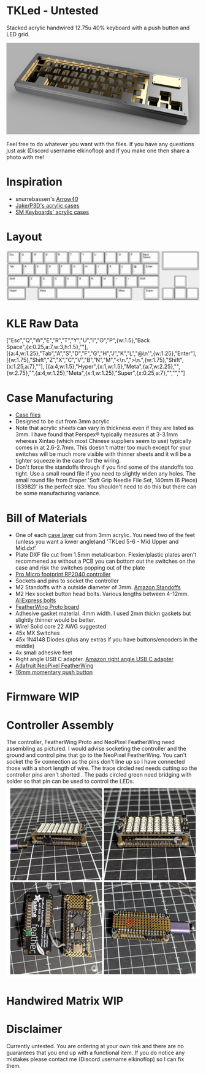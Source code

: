 # TKLed - Untested
Stacked acrylic handwired 12.75u 40% keyboard with a push button and LED grid.

<img src="https://github.com/ElKinoflop/TKLed/blob/main/images/TKLed_v2_2025-Feb-05_11-35-57PM-000_CustomizedView7111979642.png" alt="TKLed Render">

Feel free to do whatever you want with the files. If you have any questions just ask (Discord username elkinoflop) and if you make one then share a photo with me!

<h1>Inspiration</h1>
<ul>
  <li>snurrebassen's <a href="https://geekhack.org/index.php?topic=101525.0">Arrow40</a></li>
  <li><a href="https://p3dstore.notion.site/P3Dstore-Open-Source-Project-List-6e85900337294e769fb7b8fa68d68f27">Jake/P3D's acrylic cases</a></li>
  <li><a href="https://smkeyboards.com/">SM Keyboards' acrylic cases</a></li>
</ul>

<h1>Layout</h1>
<img src="https://github.com/ElKinoflop/TKLed/blob/main/images/TKLed%20KLE.jpg" alt="TKLed Layout">

<h1>KLE Raw Data</h1>
["Esc","Q","W","E","R","T","Y","U","I","O","P",{w:1.5},"Back<br>Space",{x:0.25,a:7,w:3,h:1.5},""],
[{a:4,w:1.25},"Tab","A","S","D","F","G","H","J","K","L","@\n'",{w:1.25},"Enter"],
[{w:1.75},"Shift","Z","X","C","V","B","N","M","<\n.",">\n.",{w:1.75},"Shift",{x:1.25,a:7},""],
[{a:4,w:1.5},"Hyper",{x:1,w:1.5},"Meta",{a:7,w:2.25},"",{w:2.75},"",{a:4,w:1.25},"Meta",{x:1,w:1.25},"Super",{x:0.25,a:7},"","",""]

<h1>Case Manufacturing</h1>
<ul>
  <li><a href="https://github.com/ElKinoflop/Vozvan/tree/main/Case%20Files" target="_blank">Case files</a></li>
  <li>Designed to be cut from 3mm acrylic</li>
  <li>Note that acrylic sheets can vary in thickness even if they are listed as 3mm. I have found that Perspex® typically measures at 3-3.1mm whereas Xintao (which most Chinese suppliers seem to use) typically comes in at 2.6-2.7mm. This doesn't matter too much except for your switches will be much more visible with thinner sheets and it will be a tighter squeeze in the case for the wiring.</li>
  <li>Don't force the standoffs through if you find some of the standoffs too tight. Use a small round file if you need to slightly widen any holes. The small round file from Draper 'Soft Grip Needle File Set, 140mm (6 Piece) (83982)' is the perfect size. You shouldn't need to do this but there can be some manufacturing variance.</li>
</ul>

<h1>Bill of Materials</h1>
<ul>
  <li>One of each <a href="https://github.com/ElKinoflop/TKLed/tree/main/case%20files" target="_blank">case layer</a> cut from 3mm acrylic. You need two of the feet (unless you want a lower angle)and 'TKLed 5-6 - Mid Upper and Mid.dxf'</li>
  <li>Plate DXF file cut from 1.5mm metal/carbon. Flexier/plastic plates aren't recommened as without a PCB you can bottom out the switches on the case and risk the switches popping out of the plate</li>
  <li><a href="https://mechboards.co.uk/products/pro-micro-5v?_pos=2&_sid=c64ff0323&_ss=r" target="_blank">Pro Micro footprint RP2040 controller</a></li>
  <li>Sockets and pins to socket the controller</li>
  <li>M2 Standoffs with a outside diameter of 3mm. <a href="https://amzn.eu/d/8H1HG6Y" target="_blank">Amazon Standoffs</a></li></li>
  <li>M2 Hex socket button head bolts. Various lengths between 4-12mm. <a href="https://www.aliexpress.com/item/32969042589.html" target="_blank">AliExpress bolts</a></li>
  <li><a href="https://www.adafruit.com/product/2884" target="_blank">FeatherWing Proto board</a></li>
  <li>Adhesive gasket material. 4mm width. I used 2mm thickn gaskets but slightly thinner would be better.</li>
  <li>Wire! Solid core 22 AWG suggested</li>
  <li>45x MX Switches</li>
  <li>45x 1N4148 Diodes (plus any extras if you have buttons/encoders in the middle)</li>
  <li>4x small adhesive feet</li>
  <li>Right angle USB C adapter. <a href="https://www.amazon.co.uk/dp/B0CPLNH1L2?ref=ppx_yo2ov_dt_b_fed_asin_title" target="_blank">Amazon right angle USB C adapter</a></li>
  <li><a href="https://www.adafruit.com/product/2945" target="_blank">Adafruit NeoPixel FeatherWing</a></li>
  <li><a href="https://www.aliexpress.com/item/1005004920346156.html" target="_blank">16mm momentary push button</a></li>
</ul>

<h1>Firmware WIP</h1>

<h1>Controller Assembly</h1>
The controller, FeatherWing Proto and NeoPixel FeatherWing need assembling as pictured. I would advise socketing the controller and the ground and control pins that go to the NeoPixel FeatherWing. You can't socket the 5v connection as the pins don't line up so I have connected those with a short length of wire. The trace circled red needs cutting so the controller pins aren't shorted . The pads circled green need bridging with solder so that pin can be used to control the LEDs.
<img src="https://github.com/ElKinoflop/TKLed/blob/main/images/Featherwing%20Assembly.jpg" alt="Controller Assembly">

<h1>Handwired Matrix WIP</h1>

<h1>Disclaimer</h1>
Currently untested. You are ordering at your own risk and there are no guarantees that you end up with a functional item. If you do notice any mistakes please contact me (Discord username elkinoflop) so I can fix them.
